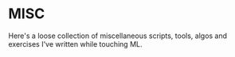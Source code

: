 # MISC

Here's a loose collection of miscellaneous scripts, tools, algos and exercises I've written while touching ML.
